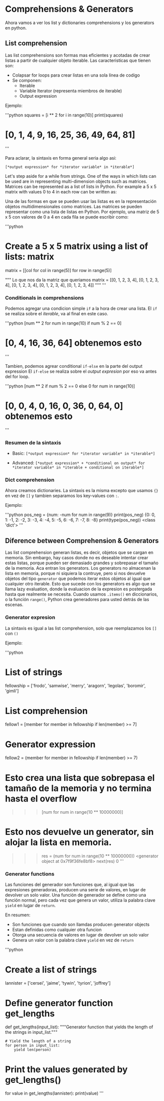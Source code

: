 # Comprehensions & Generators

Ahora vamos a ver los list y dictionaries comprehensions y los generators en python.

## List comprehension

Las list comprehensions son formas mas eficientes y acotadas de crear listas a partir de cualquier objeto
iterable. Las caracteristicas que tienen son:

- Colapsar for loops para crear listas en una sola línea de codigo
- Se componen:
    - Iterable
    - Variable Iterator (representa miembros de iterable)
    - Output expression

Ejemplo:

'''python
squares = [i ** 2 for i in range(10)]
print(squares)
# [0, 1, 4, 9, 16, 25, 36, 49, 64, 81]
'''

Para aclarar, la sintaxis en forma general seria algo asi:

`[*output expression* for *iterator variable* in *iterable*]`


Let's step aside for a while from strings. One of the ways in which lists can be used are in representing
multi-dimension objects such as matrices. Matrices can be represented as a list of lists in Python. 
For example a 5 x 5 matrix with values 0 to 4 in each row can be written as:

Una de las formas en que se pueden usar las listas es en la representación objetos multidimensionales como matrices.
Las matrices se pueden representar como una lista de listas en Python.
Por ejemplo, una matriz de 5 x 5 con valores de 0 a 4 en cada fila se puede escribir como:

'''python
# Create a 5 x 5 matrix using a list of lists: matrix
matrix = [[col for col in range(5)] for row in range(5)]

""" Lo que nos da la matriz que queriamos
matrix = [[0, 1, 2, 3, 4],
          [0, 1, 2, 3, 4],
          [0, 1, 2, 3, 4],
          [0, 1, 2, 3, 4],
          [0, 1, 2, 3, 4]]
"""
'''

### Conditionals in comprehensions

Podemos agregar una condicion simple `if` a la hora de crear una lista.
El `if` se realiza sobre el *iterable*, va al final en este caso.

'''python
[num ** 2 for num in range(10) if num % 2 == 0]
# [0, 4, 16, 36, 64] obtenemos esto
'''

Tambien, podemos agrear conditional `if-else` en la parte del output expression
El `if-else` se realiza sobre el *output expresion* por eso va antes del for loop.

'''python
[num ** 2 if num % 2 == 0 else 0 for num in range(10)]
# [0, 0, 4, 0, 16, 0, 36, 0, 64, 0] obtenemos esto
'''

### Resumen de la sintaxis

- Basic:
`[*output expression* for *iterator variable* in *iterable*]`

- Advanced:
`[*output expression* + *conditional on output* for *iterator variable* in *iterable + conditional on iterable*]`

### Dict comprehension

Ahora creamos dictionaries. La sintaxis es la misma excepto que usamos `{}` en vez de `[]` y tambien
separamos los key-values con `:`.

Ejemplo:

'''python
pos_neg = {num: -num for num in range(9)}
print(pos_neg)
{0: 0, 1: -1, 2: -2, 3: -3, 4: -4, 5: -5, 6: -6, 7: -7, 8: -8}
print(type(pos_neg))
<class 'dict'>
'''


## Diference between Comprehension & Generators

Las list comprehension generan listas, es decir, objetos que se cargan en memoria. Sin embargo,
hay casos donde no es deseable intentar crear estas listas, porque pueden ser demasiado
grandes y sobrepasar el tamaño de la memoria. Aca entran los generators.
Los generators no almacenan la lista en memoria, porque ni siquiera la contruye, pero 
si nos devuelve objetos del tipo `generator` que podemos iterar estos objetos al igual que cualquier otro iterable.
Esto que sucede con los generators es algo que se llama lazy evaluation, donde la evaluacion de 
la expresion es postergada hasta que realmente se necesita.
Cuando usamos `.items()` en diccionarios, o la función `range()`, Python crea generadores para usted detrás de las escenas.

### Generator expresion

La sintaxis es igual a las list comprehension, solo que reemplazamos los `[]` con `()`


Ejemplo:

'''python
# List of strings
fellowship = ['frodo', 'samwise', 'merry', 'aragorn', 'legolas', 'boromir', 'gimli']

# List comprehension
fellow1 = [member for member in fellowship if len(member) >= 7]

# Generator expression
fellow2 = (member for member in fellowship if len(member) >= 7)

# Esto crea una lista que sobrepasa el tamaño de la memoria y no termina hasta el overflow
>>> [num for num in range(10 ** 10000000)]

# Esto nos devuelve un generator, sin alojar la lista en memoria.
>>> res = (num for num in range(10 ** 10000000))
>>> <generator object <genexpr> at 0x7f9f36fe8bf8>
>>> next(res)
0
'''

### Generator functions

Las funciones del generador son funciones que, al igual que las expresiones generadoras, producen una
serie de valores, en lugar de devolver un solo valor. Una función de generador se define como una función normal,
pero cada vez que genera un valor, utiliza la palabra clave `yield` en lugar de `return`.

En resumen:

- Son funciones que cuando son llamdas producen generator objects
- Estan definidas como cualquier otra funcion
- Otorga una secuencia de valores en lugar de devolver un solo valor
- Genera un valor con la palabra clave `yield` en vez de `return`

'''python
# Create a list of strings
lannister = ['cersei', 'jaime', 'tywin', 'tyrion', 'joffrey']

# Define generator function get_lengths
def get_lengths(input_list):
    """Generator function that yields the
    length of the strings in input_list."""

    # Yield the length of a string
    for person in input_list:
        yield len(person)

# Print the values generated by get_lengths()
for value in get_lengths(lannister):
    print(value)
'''
